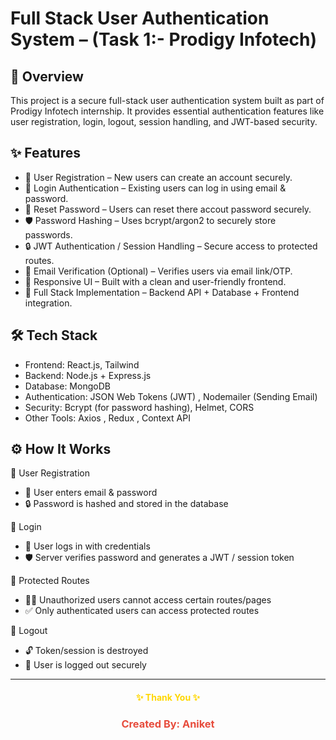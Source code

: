# Full Stack User Authentication System – (Task 1:- Prodigy Infotech)

## 📌 Overview

This project is a secure full-stack user authentication system built as part of Prodigy Infotech internship. It provides essential authentication features like user registration, login, logout, session handling, and JWT-based security.

## ✨ Features

- 📝 User Registration – New users can create an account securely.
- 🔑 Login Authentication – Existing users can log in using email & password.
- 📝 Reset Password – Users can reset there accout password securely.
- 🛡️ Password Hashing – Uses bcrypt/argon2 to securely store passwords.
- 🔒 JWT Authentication / Session Handling – Secure access to protected routes.
- 📧 Email Verification (Optional) – Verifies users via email link/OTP.
- 📱 Responsive UI – Built with a clean and user-friendly frontend.
- 🚀 Full Stack Implementation – Backend API + Database + Frontend integration.

## 🛠️ Tech Stack

- Frontend: React.js, Tailwind 
- Backend: Node.js + Express.js 
- Database: MongoDB 
- Authentication: JSON Web Tokens (JWT) , Nodemailer (Sending Email)
- Security: Bcrypt (for password hashing), Helmet, CORS
- Other Tools: Axios , Redux , Context API

## ⚙️ How It Works

   🔑 User Registration

- 📧 User enters email & password
- 🔒 Password is hashed and stored in the database

🔑 Login
- 👤 User logs in with credentials
- 🛡️ Server verifies password and generates a JWT / session token

🔑 Protected Routes
- 🚫❌ Unauthorized users cannot access certain routes/pages
- ✅ Only authenticated users can access protected routes

🔑 Logout
- 🔓 Token/session is destroyed
- 👋 User is logged out securely

---

<h4 align="center" style="color:gold;">✨ Thank You ✨</h4> 
<h3 align="center" style="color:#e74c3c;">Created By: Aniket</h3>



